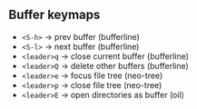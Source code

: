 ## Buffer keymaps

- `<S-h>` -> prev buffer (bufferline)
- `<S-l>` -> next buffer (bufferline)
- `<leader>q` -> close current buffer (bufferline)
- `<leader>Q` -> delete other buffers (bufferline)
- `<leader>e` -> focus file tree (neo-tree)
- `<leader>p` -> close file tree (neo-tree)
- `<leader>E` -> open directories as buffer (oil)
